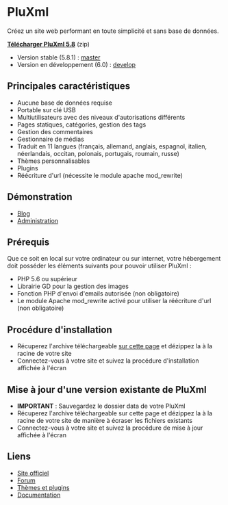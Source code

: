 PluXml
======
Créez un site web performant en toute simplicité et sans base de données.

[**Télécharger PluXml 5.8**](https://www.pluxml.org/download/pluxml-latest.zip) (zip)

* Version stable (5.8.1) : [master](https://github.com/pluxml/PluXml/tree/master)
* Version en développement (6.0) : [develop](https://github.com/pluxml/PluXml/tree/develop)

Principales caractéristiques
----------------------------

* Aucune base de données requise
* Portable sur clé USB
* Multiutilisateurs avec des niveaux d'autorisations différents
* Pages statiques, catégories, gestion des tags
* Gestion des commentaires
* Gestionnaire de médias
* Traduit en 11 langues (français, allemand, anglais, espagnol, italien, néerlandais, occitan, polonais, portugais, roumain, russe)
* Thèmes personnalisables
* Plugins
* Réécriture d'url (nécessite le module apache mod_rewrite)

Démonstration
-------------

* [Blog](https://demo.pluxml.org/)
* [Administration](https://demo.pluxml.org/core/admin/auth.php?p=/core/admin/)

Prérequis
---------

Que ce soit en local sur votre ordinateur ou sur internet, votre hébergement doit posséder les éléments suivants pour pouvoir utiliser PluXml :

* PHP 5.6 ou supérieur
* Librairie GD pour la gestion des images
* Fonction PHP d'envoi d'emails autorisée (non obligatoire)
* Le module Apache mod_rewrite activé pour utiliser la réécriture d'url (non obligatoire)

Procédure d'installation
------------------------

* Récuperez l'archive téléchargeable [sur cette page](https://www.pluxml.org/) et dézippez la à la racine de votre site
* Connectez-vous à votre site et suivez la procédure d'installation affichée à l'écran

Mise à jour d'une version existante de PluXml
---------------------------------------------

* **IMPORTANT** : Sauvegardez le dossier data de votre PluXml
* Récuperez l'archive téléchargeable sur cette page et dézippez la à la racine de votre site de manière à écraser les fichiers existants
* Connectez-vous à votre site et suivez la procédure de mise à jour affichée à l'écran


Liens
-----
* [Site officiel](https://www.pluxml.org/)
* [Forum](https://forum.pluxml.org/)
* [Thèmes et plugins](https://ressources.pluxml.org/)
* [Documentation](https://telechargements.pluxml.org/docs/PluXml_-_Documentation.pdf)
